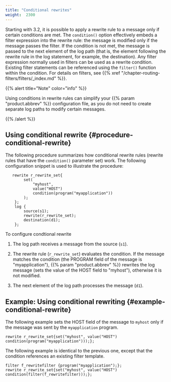 ```yaml
---
title: "Conditional rewrites"
weight:  2300
---
```

<!-- DISCLAIMER: This file is based on the syslog-ng Open Source Edition documentation https://github.com/balabit/syslog-ng-ose-guides/commit/2f4a52ee61d1ea9ad27cb4f3168b95408fddfdf2 and is used under the terms of The syslog-ng Open Source Edition Documentation License. The file has been modified by Axoflow. -->

Starting with 3.2, it is possible to apply a rewrite rule to a message only if certain conditions are met. The `condition()` option effectively embeds a filter expression into the rewrite rule: the message is modified only if the message passes the filter. If the condition is not met, the message is passed to the next element of the log path (that is, the element following the rewrite rule in the log statement, for example, the destination). Any filter expression normally used in filters can be used as a rewrite condition. Existing filter statements can be referenced using the `filter()` function within the condition. For details on filters, see {{% xref "/chapter-routing-filters/filters/_index.md" %}}.

{{% alert title="Note" color="info" %}}

Using conditions in rewrite rules can simplify your {{% param "product.abbrev" %}} configuration file, as you do not need to create separate log paths to modify certain messages.

{{% /alert %}}


## Using conditional rewrite {#procedure-conditional-rewrite}

The following procedure summarizes how conditional rewrite rules (rewrite rules that have the `condition()` parameter set) work. The following configuration snippet is used to illustrate the procedure:

```shell
   rewrite r_rewrite_set{
        set(
            "myhost",
            value("HOST")
            condition(program("myapplication"))
        );
    };
    log {
        source(s1);
        rewrite(r_rewrite_set);
        destination(d1);
    };
```

To configure condtional rewrite

1.  The log path receives a message from the source (`s1`).

2.  The rewrite rule (`r_rewrite_set`) evaluates the condition. If the message matches the condition (the PROGRAM field of the message is "myapplication"), {{% param "product.abbrev" %}} rewrites the log message (sets the value of the HOST field to "myhost"), otherwise it is not modified.

3.  The next element of the log path processes the message (`d1`).


## Example: Using conditional rewriting {#example-conditional-rewrite}

The following example sets the HOST field of the message to `myhost` only if the message was sent by the `myapplication` program.

```shell
rewrite r_rewrite_set{set("myhost", value("HOST") condition(program("myapplication")));};
```

The following example is identical to the previous one, except that the condition references an existing filter template.

```shell
filter f_rewritefilter {program("myapplication");};
rewrite r_rewrite_set{set("myhost", value("HOST") condition(filter(f_rewritefilter)));};
```
